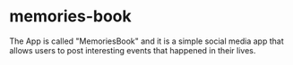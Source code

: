 # memories-book
The App is called "MemoriesBook" and it is a simple social media app that allows users to post interesting events that happened in their lives.
